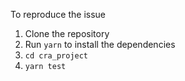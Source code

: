 To reproduce the issue
1. Clone the repository
1. Run `yarn` to install the dependencies
1. `cd cra_project`
1. `yarn test`
